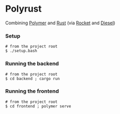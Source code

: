 # Polyrust

Combining [Polymer](http://polymer-project.org/) and [Rust](http://rust-lang.org/) (via [Rocket](https://rocket.rs/) and [Diesel](http://diesel.rs))

### Setup

```
# from the project root
$ ./setup.bash
```

### Running the backend

```
# from the project root
$ cd backend ; cargo run
```

### Running the frontend

```
# from the project root
$ cd frontend ; polymer serve
```